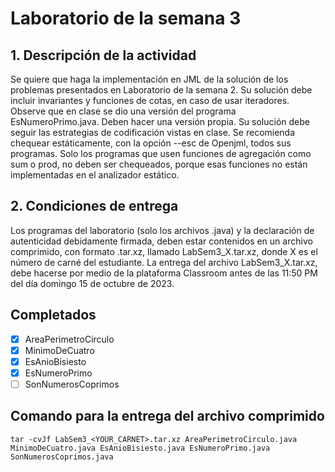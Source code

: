 # Laboratorio de la semana 3

## 1. Descripción de la actividad

Se quiere que haga la implementación en JML de la solución de los problemas presentados en Laboratorio de la semana 2. Su solución debe incluir invariantes y funciones de cotas, en caso de usar iteradores. Observe que en clase se dio una versión del programa EsNumeroPrimo.java. Deben hacer una versión propia. Su solución debe seguir las estrategias de codificación vistas en clase. Se recomienda chequear estáticamente, con la opción --esc de Openjml, todos sus programas. Solo los programas que usen funciones de agregación como sum o prod, no deben ser chequeados, porque esas funciones no están implementadas en el analizador estático.

## 2. Condiciones de entrega

Los programas del laboratorio (solo los archivos .java) y la declaración de autenticidad debidamente firmada, deben estar contenidos en un archivo comprimido, con formato .tar.xz, llamado LabSem3_X.tar.xz, donde X es el número de carné del estudiante. La entrega del archivo LabSem3_X.tar.xz, debe hacerse por medio de la plataforma Classroom antes de las 11:50 PM del día domingo 15 de octubre de 2023.

## Completados

- [x] AreaPerimetroCirculo
- [x] MinimoDeCuatro
- [x] EsAnioBisiesto
- [x] EsNumeroPrimo
- [ ] SonNumerosCoprimos

## Comando para la entrega del archivo comprimido

```
tar -cvJf LabSem3_<YOUR_CARNET>.tar.xz AreaPerimetroCirculo.java MinimoDeCuatro.java EsAnioBisiesto.java EsNumeroPrimo.java SonNumerosCoprimos.java
```